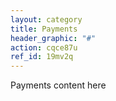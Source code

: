 ```yaml
---
layout: category
title: Payments
header_graphic: "#"
action: cqce87u
ref_id: 19mv2q
---
```

Payments content here
